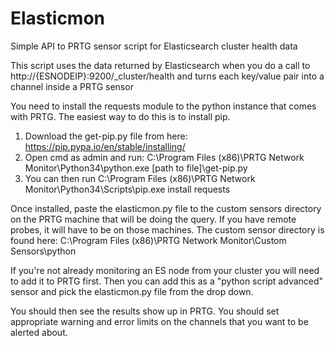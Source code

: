 # Elasticmon
Simple API to PRTG sensor script for Elasticsearch cluster health data

This script uses the data returned by Elasticsearch when you do a call to http://{ESNODEIP}:9200/_cluster/health and turns each key/value pair into a channel inside a PRTG sensor

You need to install the requests module to the python instance that comes with PRTG. The easiest way to do this is to install pip.

  1. Download the get-pip.py file from here: https://pip.pypa.io/en/stable/installing/
  2. Open cmd as admin and run: C:\Program Files (x86)\PRTG Network Monitor\Python34\python.exe [path to file]\get-pip.py
  3. You can then run C:\Program Files (x86)\PRTG Network Monitor\Python34\Scripts\pip.exe install requests
  
Once installed, paste the elasticmon.py file to the custom sensors directory on the PRTG machine that will be doing the query. If you have remote probes, it will have to be on those machines. The custom sensor directory is found here: 
C:\Program Files (x86)\PRTG Network Monitor\Custom Sensors\python

If you're not already monitoring an ES node from your cluster you will need to add it to PRTG first. Then you can add this as a "python script advanced" sensor and pick the elasticmon.py file from the drop down. 

You should then see the results show up in PRTG. You should set appropriate warning and error limits on the channels that you want to be alerted about.
